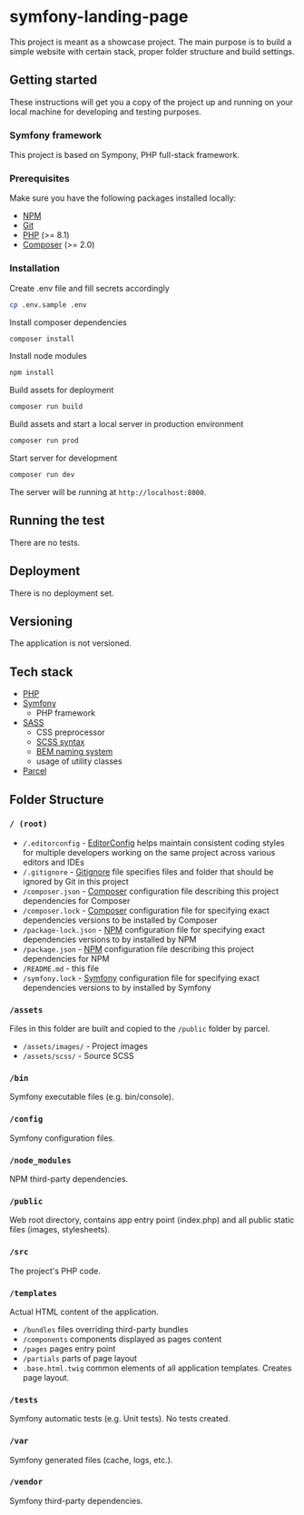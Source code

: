 # symfony-landing-page

This project is meant as a showcase project. The main purpose is to build a simple website with certain stack, proper folder structure and build settings.

## Getting started

These instructions will get you a copy of the project up and running on your local machine for developing and testing purposes.

### Symfony framework

This project is based on Sympony, PHP full-stack framework.

### Prerequisites

Make sure you have the following packages installed locally:

-   [NPM](https://nodejs.org/)
-   [Git](https://git-scm.com/)
-   [PHP](https://www.php.net) (>= 8.1)
-   [Composer](https://getcomposer.org/) (>= 2.0)

### Installation

Create .env file and fill secrets accordingly

```sh
cp .env.sample .env
```

Install composer dependencies

```sh
composer install
```

Install node modules

```sh
npm install
```

Build assets for deployment

```sh
composer run build
```

Build assets and start a local server in production environment

```sh
composer run prod
```

Start server for development

```sh
composer run dev
```

The server will be running at `http://localhost:8000`.

## Running the test

There are no tests.

## Deployment

There is no deployment set.

## Versioning

The application is not versioned.

## Tech stack

-   [PHP](https://www.php.net)
-   [Symfony](https://symfony.com/)
    -   PHP framework
-   [SASS](https://sass-lang.com/)
    -   CSS preprocessor
    -   [SCSS syntax](https://sass-lang.com/documentation/syntax)
    -   [BEM naming system](https://getbem.com/)
    -   usage of utility classes
-   [Parcel](https://parceljs.org/)

## Folder Structure

### `/ (root)`

-   `/.editorconfig` - [EditorConfig](https://editorconfig.org/) helps maintain consistent coding styles for multiple developers working on the same project across various editors and IDEs
-   `/.gitignore` - [Gitignore](https://git-scm.com/docs/gitignore) file specifies files and folder that should be ignored by Git in this project
-   `/composer.json` - [Composer](https://getcomposer.org/) configuration file describing this project dependencies for Composer
-   `/composer.lock` - [Composer](https://getcomposer.org/doc/01-basic-usage.md#installing-dependencies) configuration file for specifying exact dependencies versions to be installed by Composer
-   `/package-lock.json` - [NPM](https://docs.npmjs.com/cli/v9/configuring-npm/package-lock-json) configuration file for specifying exact dependencies versions to by installed by NPM
-   `/package.json` - [NPM](https://docs.npmjs.com/cli/v9/configuring-npm/package-json) configuration file describing this project dependencies for NPM
-   `/README.md` - this file
-   `/symfony.lock` - [Symfony](https://symfony.com/) configuration file for specifying exact dependencies versions to by installed by Symfony

### `/assets`

Files in this folder are built and copied to the `/public` folder by parcel.

-   `/assets/images/` - Project images
-   `/assets/scss/` - Source SCSS

### `/bin`

Symfony executable files (e.g. bin/console).

### `/config`

Symfony configuration files.

### `/node_modules`

NPM third-party dependencies.

### `/public`

Web root directory, contains app entry point (index.php) and all public static files (images, stylesheets).

### `/src`

The project's PHP code.

### `/templates`

Actual HTML content of the application.

-   `/bundles` files overriding third-party bundles
-   `/components` components displayed as pages content
-   `/pages` pages entry point
-   `/partials` parts of page layout
-   `.base.html.twig` common elements of all application templates. Creates page layout.

### `/tests`

Symfony automatic tests (e.g. Unit tests). No tests created.

### `/var`

Symfony generated files (cache, logs, etc.).

### `/vendor`

Symfony third-party dependencies.
